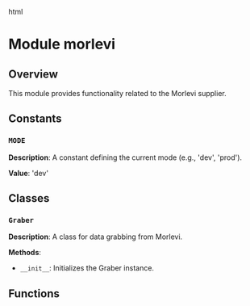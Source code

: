 html
<h1>Module morlevi</h1>

<h2>Overview</h2>
<p>This module provides functionality related to the Morlevi supplier.</p>

<h2>Constants</h2>

<h3><code>MODE</code></h3>

<p><strong>Description</strong>:  A constant defining the current mode (e.g., 'dev', 'prod').</p>
<p><strong>Value</strong>: 'dev'</p>


<h2>Classes</h2>

<h3><code>Graber</code></h3>

<p><strong>Description</strong>:  A class for data grabbing from Morlevi.</p>

<p><strong>Methods</strong>:</p>
<ul>
  <li><code>__init__</code>: Initializes the Graber instance.</li>
</ul>


<h2>Functions</h2>

<!-- No functions found in the provided code -->